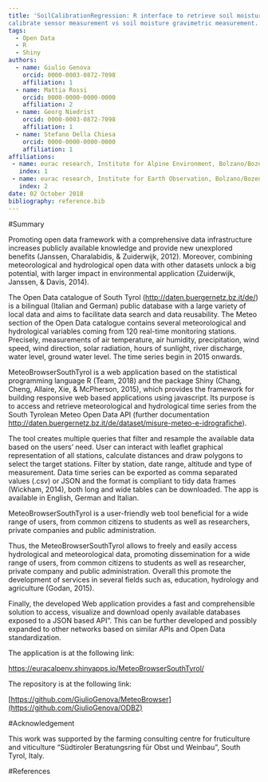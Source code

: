 ```yaml
---
title: 'SoilCalibrationRegression: R interface to retrieve soil moisture regression to
calibrate sensor measurement vs soil moisture gravimetric measurement.'
tags:
  - Open Data
  - R
  - Shiny
authors:
  - name: Giulio Genova
    orcid: 0000-0003-0872-7098
    affiliation: 1
  - name: Mattia Rossi
    orcid: 0000-0000-0000-0000
    affiliation: 2
  - name: Georg Niedrist
    orcid: 0000-0003-0872-7098
    affiliation: 1
  - name: Stefano Della Chiesa
    orcid: 0000-0000-0000-0000
    affiliation: 1
affiliations:
 - name: eurac research, Institute for Alpine Environment, Bolzano/Bozen, Italy.
   index: 1
 - name: eurac research, Institute for Earth Observation, Bolzano/Bozen, Italy.
   index: 2
date: 02 October 2018
bibliography: reference.bib
---
```


#Summary

Promoting open data framework with a comprehensive data infrastructure increases
publicly available knowledge and provide new unexplored benefits (Janssen,
Charalabidis, & Zuiderwijk, 2012). Moreover, combining meteorological and
hydrological open data with other datasets unlock a big potential, with larger
impact in environmental application (Zuiderwijk, Janssen, & Davis, 2014).

The Open Data catalogue of South Tyrol (<http://daten.buergernetz.bz.it/de/>) is
a bilingual (Italian and German) public database with a large variety of local
data and aims to facilitate data search and data reusability. The Meteo section
of the Open Data catalogue contains several meteorological and hydrological
variables coming from 120 real-time monitoring stations. Precisely, measurements
of air temperature, air humidity, precipitation, wind speed, wind direction,
solar radiation, hours of sunlight, river discharge, water level, ground water
level. The time series begin in 2015 onwards.

MeteoBrowserSouthTyrol is a web application based on the statistical programming
language R (Team, 2018) and the package Shiny (Chang, Cheng, Allaire, Xie, &
McPherson, 2015), which provides the framework for building responsive web based
applications using javascript. Its purpose is to access and retrieve
meteorological and hydrological time series from the South Tyrolean Meteo Open
Data API (further documentation
<http://daten.buergernetz.bz.it/de/dataset/misure-meteo-e-idrografiche>).

The tool creates multiple queries that filter and resample the available data
based on the users’ need. User can interact with leaflet graphical
representation of all stations, calculate distances and draw polygons to select
the target stations. Filter by station, date range, altitude and type of
measurement. Data time series can be exported as comma separated values (.csv)
or JSON and the format is compliant to tidy data frames (Wickham, 2014), both
long and wide tables can be downloaded. The app is available in English, German
and Italian.

MeteoBrowserSouthTyrol is a user-friendly web tool beneficial for a wide range
of users, from common citizens to students as well as researchers, private
companies and public administration.

Thus, the MeteoBrowserSouthTyrol allows to freely and easily access hydrological
and meteorological data, promoting dissemination for a wide range of users, from
common citizens to students as well as researcher, private company and public
administration. Overall this promote the development of services in several
fields such as, education, hydrology and agriculture (Godan, 2015).

Finally, the developed Web application provides a fast and comprehensible
solution to access, visualize and download openly available databases exposed to
a JSON based API”. This can be further developed and possibly expanded to other
networks based on similar APIs and Open Data standardization.

The application is at the following link:

<https://euracalpenv.shinyapps.io/MeteoBrowserSouthTyrol/>

The repository is at the following link:

[https://github.com/GiulioGenova/MeteoBrowser](https://github.com/GiulioGenova/ODBZ)

#Acknowledgement

This work was supported by the farming consulting centre for fruticulture and
viticulture “Südtiroler Beratungsring für Obst und Weinbau”, South Tyrol, Italy.

#References